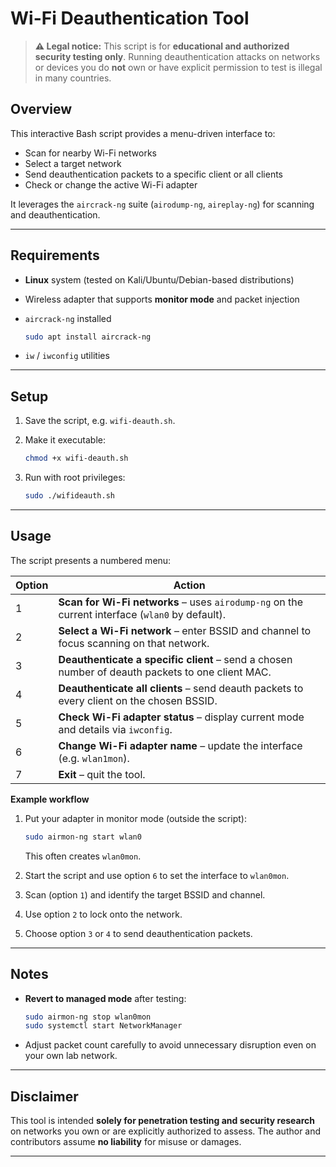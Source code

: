 # Wi-Fi Deauthentication Tool

> **⚠️ Legal notice:**
> This script is for **educational and authorized security testing only**.
> Running deauthentication attacks on networks or devices you do **not** own or have explicit permission to test is illegal in many countries.

## Overview

This interactive Bash script provides a menu-driven interface to:

* Scan for nearby Wi-Fi networks
* Select a target network
* Send deauthentication packets to a specific client or all clients
* Check or change the active Wi-Fi adapter

It leverages the `aircrack-ng` suite (`airodump-ng`, `aireplay-ng`) for scanning and deauthentication.

---

## Requirements

* **Linux** system (tested on Kali/Ubuntu/Debian-based distributions)
* Wireless adapter that supports **monitor mode** and packet injection
* `aircrack-ng` installed

  ```bash
  sudo apt install aircrack-ng
  ```
* `iw` / `iwconfig` utilities

---

## Setup

1. Save the script, e.g. `wifi-deauth.sh`.
2. Make it executable:

   ```bash
   chmod +x wifi-deauth.sh
   ```
3. Run with root privileges:

   ```bash
   sudo ./wifideauth.sh
   ```

---

## Usage

The script presents a numbered menu:

| Option | Action                                                                                           |
| ------ | ------------------------------------------------------------------------------------------------ |
| 1      | **Scan for Wi-Fi networks** – uses `airodump-ng` on the current interface (`wlan0` by default).  |
| 2      | **Select a Wi-Fi network** – enter BSSID and channel to focus scanning on that network.          |
| 3      | **Deauthenticate a specific client** – send a chosen number of deauth packets to one client MAC. |
| 4      | **Deauthenticate all clients** – send deauth packets to every client on the chosen BSSID.        |
| 5      | **Check Wi-Fi adapter status** – display current mode and details via `iwconfig`.                |
| 6      | **Change Wi-Fi adapter name** – update the interface (e.g. `wlan1mon`).                          |
| 7      | **Exit** – quit the tool.                                                                        |

**Example workflow**

1. Put your adapter in monitor mode (outside the script):

   ```bash
   sudo airmon-ng start wlan0
   ```

   This often creates `wlan0mon`.
2. Start the script and use option `6` to set the interface to `wlan0mon`.
3. Scan (option `1`) and identify the target BSSID and channel.
4. Use option `2` to lock onto the network.
5. Choose option `3` or `4` to send deauthentication packets.

---

## Notes

* **Revert to managed mode** after testing:

  ```bash
  sudo airmon-ng stop wlan0mon
  sudo systemctl start NetworkManager
  ```
* Adjust packet count carefully to avoid unnecessary disruption even on your own lab network.

---

## Disclaimer

This tool is intended **solely for penetration testing and security research** on networks you own or are explicitly authorized to assess. The author and contributors assume **no liability** for misuse or damages.

---
